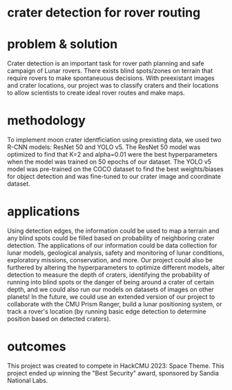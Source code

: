 # crater detection for rover routing

# problem & solution
Crater detection is an important task for rover path planning and safe campaign of Lunar rovers. There exists blind spots/zones on terrain that require rovers to make spontaneuous decisions. With preexistant images and crater locations, our project was to classify craters and their locations to allow scientists to create ideal rover routes and make maps. 

# methodology
To implement moon crater identficiation using prexisting data, we used two R-CNN models: ResNet 50 and YOLO v5. The ResNet 50 model was optimized to find that K=2 and alpha=0.01 were the best hyperparameters when the model was trained on 50 epochs of our dataset. The YOLO v5 model was pre-trained on the COCO dataset to find the best weights/biases for object detection and was fine-tuned to our crater image and coordinate dataset.

# applications
Using detection edges, the information could be used to map a terrain and any blind spots could be filled based on probability of neighboring crater detection. The applications of our information could be data collection for lunar models, geological analysis, safety and monitoring of lunar conditions, exploratory missions, conservation, and more. Our project could also be furthered by altering the hyperparameters to optimize different models, alter detection to measure the depth of craters, identifying the probability of running into blind spots or the danger of being around a crater of certain depth, and we could also run our models on datasets of images on other planets! In the future, we could use an extended version of our project to collaborate with the CMU Prism Ranger, build a lunar positioning system, or track a rover's location (by running basic edge detection to determine position based on detected craters).

# outcomes
This project was created to compete in HackCMU 2023: Space Theme. This project ended up winning the "Best Security" award, sponsored by Sandia National Labs.
